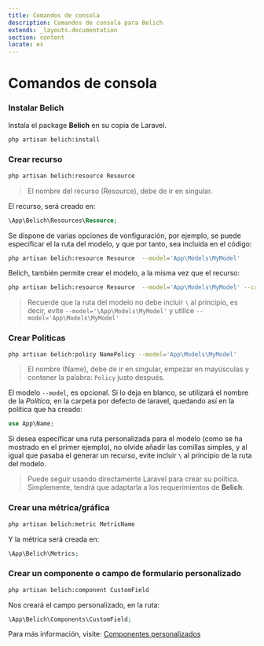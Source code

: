 ```yaml
---
title: Comandos de consola
description: Comandos de consola para Belich
extends: _layouts.documentation
section: content
locate: es
---
```


# Comandos de consola

### Instalar Belich 

Instala el package **Belich** en su copia de Laravel.

```bash
php artisan belich:install
```

### Crear recurso

```bash
php artisan belich:resource Resource
```

>El nombre del recurso (Resource), debe de ir en singular.

El recurso, será creado en:

```php
\App\Belich\Resources\Resource;
```

Se dispone de varias opciones de vonfiguración, por ejemplo, se puede especificar el la ruta del modelo, y que por tanto, sea incluida en el código:

```bash
php artisan belich:resource Resource  --model='App\Models\MyModel'
```

Belich, también permite crear el modelo, a la misma vez que el recurso:

```bash
php artisan belich:resource Resource  --model='App\Models\MyModel' --create
```

>Recuerde que la ruta del modelo no debe incluir `\` al principio, es decir, evite `--model='\App\Models\MyModel'` y utilice `--model='App\Models\MyModel'`

### Crear Políticas

```bash
php artisan belich:policy NamePolicy --model='App\Models\MyModel'
```

>El nombre (Name), debe de ir en singular, empezar en mayúsculas y contener la palabra: `Policy` justo después.

El modelo `--model`, es opcional. Si lo deja en blanco, se utilizará el nombre de la *Política*, en la carpeta por defecto de laravel, quedando así en la política que ha creado:

```php
use App\Name;
```

Si desea específicar una ruta personalizada para el modelo (como se ha mostrado en el primer ejemplo), no olvide añadir las comillas simples, y al igual que pasaba el generar un recurso, evite incluir `\` al principio de la ruta del modelo.

>Puede seguir usando directamente Laravel para crear su política. Simplemente, tendrá que adaptarla a los requerimientos de **Belich**.

### Crear una métrica/gráfica

```bash
php artisan belich:metric MetricName
```

Y la métrica será creada en:

```php
\App\Belich\Metrics;
```

### Crear un componente o campo de formulario personalizado

```bash
php artisan belich:component CustomField
```

Nos creará el campo personalizado, en la ruta:

```php
\App\Belich\Components\CustomField;
```

Para más información, visite: [Componentes personalizados](fields/custom)
